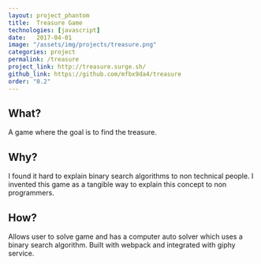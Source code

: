 ```yaml
---
layout: project_phantom
title:  Treasure Game
technologies: [javascript]
date:   2017-04-01
image: "/assets/img/projects/treasure.png"
categories: project
permalink: /treasure
project_link: http://treasure.surge.sh/
github_link: https://github.com/mfbx9da4/treasure
order: "0.2"
---
```


## What?
A game where the goal is to find the treasure.

## Why?
I found it hard to explain binary search algorithms to non technical people. I invented this game as a tangible way to explain this concept to non programmers.

## How?
Allows user to solve game and has a computer auto solver which uses a binary search algorithm. Built with webpack and integrated with giphy service.

